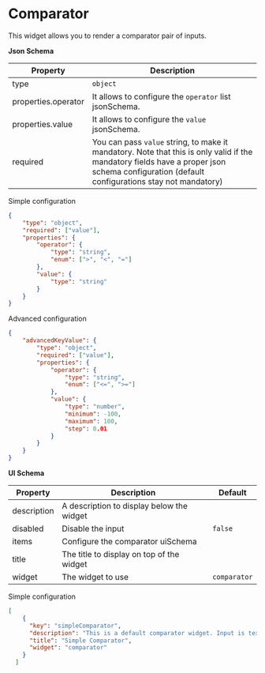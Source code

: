 # Comparator

This widget allows you to render a comparator pair of inputs.

**Json Schema**

| Property | Description |
|---|---|
| type | `object` |
| properties.operator | It allows to configure the `operator` list jsonSchema. |
| properties.value | It allows to configure the `value` jsonSchema. |
| required | You can pass `value` string, to make it mandatory. Note that this is only valid if the mandatory fields have a proper json schema configuration (default configurations stay not mandatory) |

Simple configuration
```json
{
    "type": "object",
    "required": ["value"],
    "properties": {
        "operator": {
            "type": "string",
            "enum": [">", "<", "="]
        },
        "value": {
            "type": "string"
        }
    }
}
```

Advanced configuration
```json
{
    "advancedKeyValue": {
        "type": "object",
        "required": ["value"],
        "properties": {
            "operator": {
                "type": "string",
                "enum": ["<=", ">="]
            },
            "value": {
                "type": "number",
                "minimum": -100,
                "maximum": 100,
                "step": 0.01
            }
        }
    }
}
```

**UI Schema**

| Property | Description | Default |
|---|---|---|
| description | A description to display below the widget |  |
| disabled | Disable the input | `false` |
| items | Configure the comparator uiSchema |  |
| title | The title to display on top of the widget |  |
| widget | The widget to use | `comparator` |

Simple configuration
```json
[
    {
      "key": "simpleComparator",
      "description": "This is a default comparator widget. Input is text.",
      "title": "Simple Comparator",
      "widget": "comparator"
    }
  ]
```
